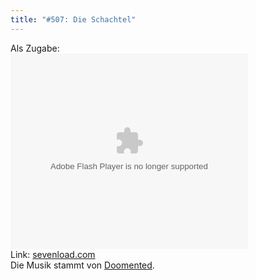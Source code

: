 ```yaml
---
title: "#507: Die Schachtel"
---
```

Als Zugabe:<br />
<object width="380" height="313"><param name="FlashVars" value="slxml=de.sevenload.com"><param name="movie" value="http://de.sevenload.com/pl/CTvoRcu/380x313/swf" ><embed src="http://de.sevenload.com/pl/CTvoRcu/380x313/swf" type="application/x-shockwave-flash" width="380" height="313" FlashVars="slxml=de.sevenload.com"></embed></object><br />Link: <a href="http://de.sevenload.com/videos/CTvoRcu/Making-Of-Fred-Comic-507">sevenload.com</a><br />
Die Musik stammt von <a href="http://ilike.com/artist/emerging/Unluminous_1_2">Doomented</a>.<br />
<br />
